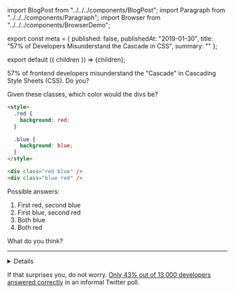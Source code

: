 import BlogPost from "../../../components/BlogPost";
import Paragraph from "../../../components/Paragraph";
import Browser from "../../../components/BrowserDemo";

export const meta = {
  published: false,
  publishedAt: "2019-01-30",
  title: "57% of Developers Misunderstand the Cascade in CSS",
  summary: ""
};

export default ({ children }) => <BlogPost meta={meta}>{children}</BlogPost>;

57% of frontend developers misunderstand the "Cascade" in Cascading Style Sheets (CSS). Do you?

Given these classes, which color would the divs be?

```html
<style>
  .red {
    background: red;
  }

  .blue {
    background: blue;
  }
</style>

<div class="red blue" />
<div class="blue red" />
```

Possible answers:

1. First red, second blue
2. First blue, second red
3. Both blue
4. Both red

What do you think?

---

<details>
  <Paragraph style={{ display: 'inline-block' }} as="summary">Click to see the correct answer</Paragraph>

<Paragraph>Both will be blue! Here is a live demo:</Paragraph>

<Browser
  html={`
    <style>
      .box {
        width: 50px;
        height: 50px;
        margin: 8px;
        color: white;
        font-family: sans-serif;
        font-size: 16px;
        display: flex;
        align-items: center;
        justify-content: center;
      }
      .wrapper {
        display: flex;
        flex-direction: row;
      }
      .red {
        background: red;
      }
      .blue {
        background: blue;
      }
    </style>
    <div class="wrapper">
      <div class="box red blue">1</div>
      <div class="box blue red">2</div>
    </div>
    `}
/>

</details>

If that surprises you, do not worry. [Only 43% out of 13,000 developers answered correctly](https://twitter.com/mxstbr/status/1038416725182697472) in an informal Twitter poll.

